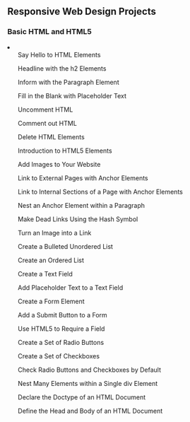 ## Responsive Web Design Projects


### Basic HTML and HTML5
<li>
<ul>Say Hello to HTML Elements</ul> 
<ul>Headline with the h2 Elements </ul> 
<ul>Inform with the Paragraph Element </ul> 
<ul>Fill in the Blank with Placeholder Text </ul> 
<ul>Uncomment HTML </ul> 
<ul>Comment out HTML </ul> 
<ul>Delete HTML Elements </ul> 
<ul>Introduction to HTML5 Elements </ul> 
<ul>Add Images to Your Website </ul> 
<ul>Link to External Pages with Anchor Elements </ul> 
<ul>Link to Internal Sections of a Page with Anchor Elements </ul> 
<ul>Nest an Anchor Element within a Paragraph </ul> 
<ul>Make Dead Links Using the Hash Symbol </ul> 
<ul>Turn an Image into a Link </ul> 
<ul>Create a Bulleted Unordered List </ul> 
<ul>Create an Ordered List </ul> 
<ul>Create a Text Field </ul> 
<ul>Add Placeholder Text to a Text Field </ul> 
<ul>Create a Form Element </ul> 
<ul>Add a Submit Button to a Form </ul> 
<ul>Use HTML5 to Require a Field </ul> 
<ul>Create a Set of Radio Buttons </ul> 
<ul>Create a Set of Checkboxes </ul> 
<ul>Check Radio Buttons and Checkboxes by Default </ul> 
<ul>Nest Many Elements within a Single div Element </ul> 
<ul>Declare the Doctype of an HTML Document </ul> 
<ul>Define the Head and Body of an HTML Document </ul> 
</li>

